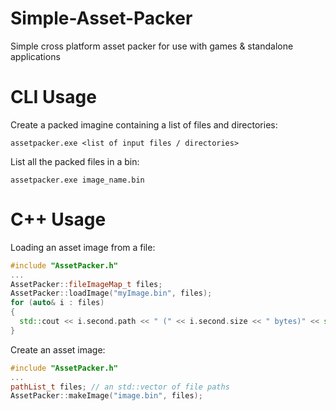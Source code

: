 # Simple-Asset-Packer
Simple cross platform asset packer for use with games &amp; standalone applications

# CLI Usage
Create a packed imagine containing a list of files and directories:
```console
assetpacker.exe <list of input files / directories>
```
List all the packed files in a bin:
```console
assetpacker.exe image_name.bin
```
# C++ Usage
Loading an asset image from a file:

```C++
#include "AssetPacker.h"
...
AssetPacker::fileImageMap_t files;
AssetPacker::loadImage("myImage.bin", files);
for (auto& i : files)
{
  std::cout << i.second.path << " (" << i.second.size << " bytes)" << std::endl;
}
```

Create an asset image:

```C++
#include "AssetPacker.h"
...
pathList_t files; // an std::vector of file paths
AssetPacker::makeImage("image.bin", files);
```
